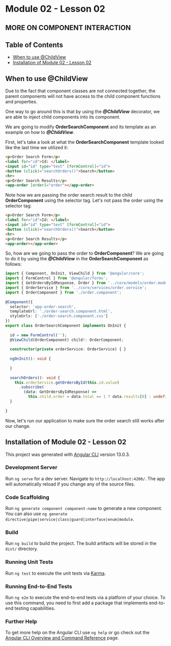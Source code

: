 # Module 02 - Lesson 02
 
## MORE ON COMPONENT INTERACTION
 
## Table of Contents
 
- [When to use @ChildView](#when-to-use-childview)
- [Installation of Module 02 - Lesson 02](#installation-of-module-02---lesson-02)
 
 
## When to use @ChildView
Due to the fact that component classes are not connected together, the parent components will not have access to the child component functions and properties.
 
One way to go around this is that by using the ***@ChildView*** decorator, we are able to inject child components into its component.
 
We are going to modify **OrderSearchComponent** and its template as an example on how to ***@ChildView***.
 
First, let's take a look at what the **OrderSearchComponent** template looked like the last time we utilized it:
```Html
<p>Order Search Form</p>
<label for="id">Id: </label>
<input id="id" type="text" [formControl]="id">
<button (click)="searchOrders()">Search</button>
<hr>
<p>Order Search Results</p>
<app-order [order]="order"></app-order>
```
 
Note how we are passing the order search result to the child **OrderComponent** using the selector tag. Let's not pass the order using the selector tag:
```Html
<p>Order Search Form</p>
<label for="id">Id: </label>
<input id="id" type="text" [formControl]="id">
<button (click)="searchOrders()">Search</button>
<hr>
<p>Order Search Results</p>
<app-order></app-order>
```
So, how are we going to pass the order to **OrderComponent**? We are going to do it by using the ***@ChildView*** in the **OrderSearchComponent** as follows:
```TypeScript
import { Component, OnInit, ViewChild } from '@angular/core';
import { FormControl } from '@angular/forms';
import { GetOrdersByIdResponse, Order } from '../core/models/order.model';
import { OrderService } from '../core/services/order.service';
import { OrderComponent } from './order.component';
 
@Component({
  selector: 'app-order-search',
  templateUrl: './order-search.component.html',
  styleUrls: ['./order-search.component.css']
})
export class OrderSearchComponent implements OnInit {
 
  id = new FormControl('');
  @ViewChild(OrderComponent) child!: OrderComponent;
 
  constructor(private orderService: OrderService) { }
 
  ngOnInit(): void {
 
  }
 
  searchOrders(): void {
    this.orderService.getOrdersById(this.id.value)
      .subscribe(
        (data: GetOrdersByIdResponse) =>
          this.child.order = data.total == 1 ? data.results[0] : undefined as unknown as Order);
  }
 
}
```
 
Now, let's run our application to make sure the order search still works after our change.
 
## Installation of Module 02 - Lesson 02
 
This project was generated with [Angular CLI](https://github.com/angular/angular-cli) version 13.0.3.
 
### Development Server
 
Run `ng serve` for a dev server. Navigate to `http://localhost:4200/`. The app will automatically reload if you change any of the source files.
 
### Code Scaffolding
 
Run `ng generate component component-name` to generate a new component. You can also use `ng generate directive|pipe|service|class|guard|interface|enum|module`.
 
### Build
 
Run `ng build` to build the project. The build artifacts will be stored in the `dist/` directory.
 
### Running Unit Tests
 
Run `ng test` to execute the unit tests via [Karma](https://karma-runner.github.io).
 
### Running End-to-End Tests
 
Run `ng e2e` to execute the end-to-end tests via a platform of your choice. To use this command, you need to first add a package that implements end-to-end testing capabilities.
 
### Further Help
 
To get more help on the Angular CLI use `ng help` or go check out the [Angular CLI Overview and Command Reference](https://angular.io/cli) page.

